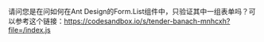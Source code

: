 请问您是在问如何在Ant Design的Form.List组件中，只验证其中一组表单吗？可以参考这个链接：https://codesandbox.io/s/tender-banach-mnhcxh?file=/index.js
